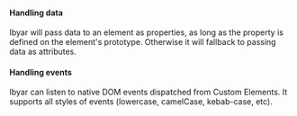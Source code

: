 <h4 id="ibyar-handling-data">Handling data</h4>

Ibyar will pass data to an element as properties, as long as the property
is defined on the element's prototype. Otherwise it will fallback to passing
data as attributes.

<h4 id="ibyar-handling-events">Handling events</h4>

Ibyar can listen to native DOM events dispatched from Custom Elements. It
supports all styles of events (lowercase, camelCase, kebab-case, etc).
